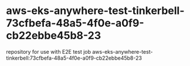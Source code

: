 # aws-eks-anywhere-test-tinkerbell-73cfbefa-48a5-4f0e-a0f9-cb22ebbe45b8-23
repository for use with E2E test job aws-eks-anywhere-test-tinkerbell:73cfbefa-48a5-4f0e-a0f9-cb22ebbe45b8-23
